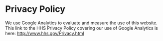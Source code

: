 # Privacy Policy

We use Google Analytics to evaluate and measure the use of this website. This link to the HHS Privacy Policy covering our use of Google Analytics is here: <a target = "_blank" href = "http://www.hhs.gov/Privacy.html">http://www.hhs.gov/Privacy.html</a>